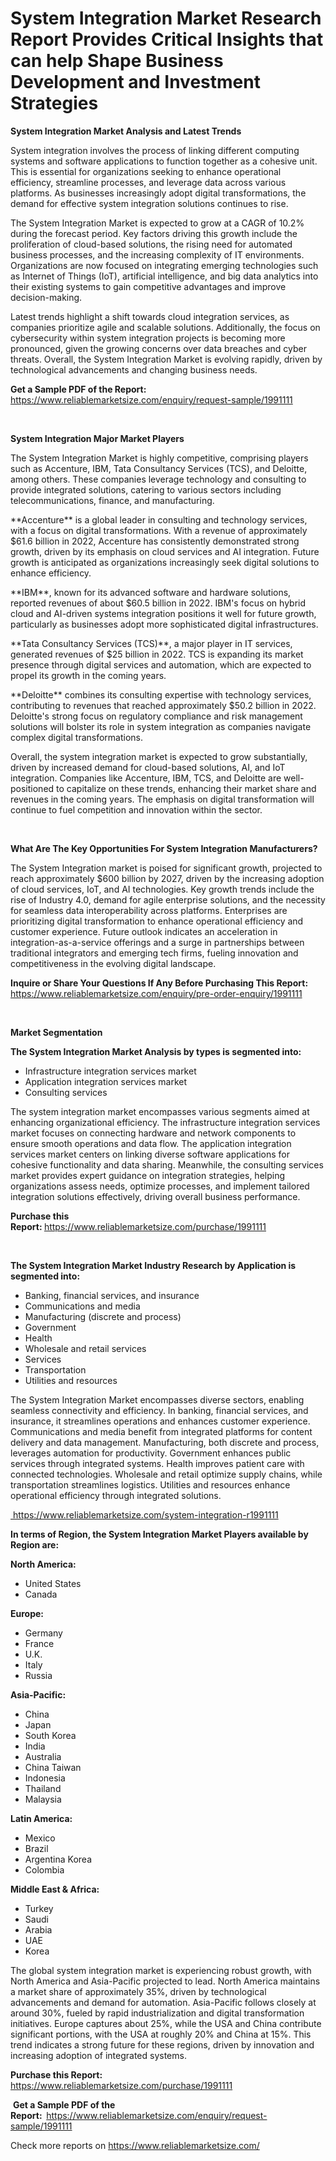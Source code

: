 <p><h1>System Integration Market Research Report Provides Critical Insights that can help Shape Business Development and Investment Strategies</h1></p><p><strong>System Integration Market Analysis and Latest Trends</strong></p>
<p><p>System integration involves the process of linking different computing systems and software applications to function together as a cohesive unit. This is essential for organizations seeking to enhance operational efficiency, streamline processes, and leverage data across various platforms. As businesses increasingly adopt digital transformations, the demand for effective system integration solutions continues to rise.</p><p>The System Integration Market is expected to grow at a CAGR of 10.2% during the forecast period. Key factors driving this growth include the proliferation of cloud-based solutions, the rising need for automated business processes, and the increasing complexity of IT environments. Organizations are now focused on integrating emerging technologies such as Internet of Things (IoT), artificial intelligence, and big data analytics into their existing systems to gain competitive advantages and improve decision-making.</p><p>Latest trends highlight a shift towards cloud integration services, as companies prioritize agile and scalable solutions. Additionally, the focus on cybersecurity within system integration projects is becoming more pronounced, given the growing concerns over data breaches and cyber threats. Overall, the System Integration Market is evolving rapidly, driven by technological advancements and changing business needs.</p></p>
<p><strong>Get a Sample PDF of the Report:&nbsp;</strong> <a href="https://www.reliablemarketsize.com/enquiry/request-sample/1991111?utm_campaign=2337&utm_medium=2&utm_source=Github&utm_content=ia&utm_term=09032025&utm_id=system-integration">https://www.reliablemarketsize.com/enquiry/request-sample/1991111</a></p>
<p>&nbsp;</p>
<p><strong>System Integration Major Market Players</strong></p>
<p><p>The System Integration Market is highly competitive, comprising players such as Accenture, IBM, Tata Consultancy Services (TCS), and Deloitte, among others. These companies leverage technology and consulting to provide integrated solutions, catering to various sectors including telecommunications, finance, and manufacturing.</p><p>**Accenture** is a global leader in consulting and technology services, with a focus on digital transformations. With a revenue of approximately $61.6 billion in 2022, Accenture has consistently demonstrated strong growth, driven by its emphasis on cloud services and AI integration. Future growth is anticipated as organizations increasingly seek digital solutions to enhance efficiency.</p><p>**IBM**, known for its advanced software and hardware solutions, reported revenues of about $60.5 billion in 2022. IBM's focus on hybrid cloud and AI-driven systems integration positions it well for future growth, particularly as businesses adopt more sophisticated digital infrastructures.</p><p>**Tata Consultancy Services (TCS)**, a major player in IT services, generated revenues of $25 billion in 2022. TCS is expanding its market presence through digital services and automation, which are expected to propel its growth in the coming years.</p><p>**Deloitte** combines its consulting expertise with technology services, contributing to revenues that reached approximately $50.2 billion in 2022. Deloitte's strong focus on regulatory compliance and risk management solutions will bolster its role in system integration as companies navigate complex digital transformations.</p><p>Overall, the system integration market is expected to grow substantially, driven by increased demand for cloud-based solutions, AI, and IoT integration. Companies like Accenture, IBM, TCS, and Deloitte are well-positioned to capitalize on these trends, enhancing their market share and revenues in the coming years. The emphasis on digital transformation will continue to fuel competition and innovation within the sector.</p></p>
<p>&nbsp;</p>
<p><strong>What Are The Key Opportunities For System Integration Manufacturers?</strong></p>
<p><p>The System Integration market is poised for significant growth, projected to reach approximately $600 billion by 2027, driven by the increasing adoption of cloud services, IoT, and AI technologies. Key growth trends include the rise of Industry 4.0, demand for agile enterprise solutions, and the necessity for seamless data interoperability across platforms. Enterprises are prioritizing digital transformation to enhance operational efficiency and customer experience. Future outlook indicates an acceleration in integration-as-a-service offerings and a surge in partnerships between traditional integrators and emerging tech firms, fueling innovation and competitiveness in the evolving digital landscape.</p></p>
<p><strong>Inquire or Share Your Questions If Any Before Purchasing This Report:</strong> <a href="https://www.reliablemarketsize.com/enquiry/pre-order-enquiry/1991111?utm_campaign=2337&utm_medium=2&utm_source=Github&utm_content=ia&utm_term=09032025&utm_id=system-integration">https://www.reliablemarketsize.com/enquiry/pre-order-enquiry/1991111</a></p>
<p>&nbsp;</p>
<p><strong>Market Segmentation</strong></p>
<p><strong>The System Integration Market Analysis by types is segmented into:</strong></p>
<p><ul><li>Infrastructure integration services market</li><li>Application integration services market</li><li>Consulting services</li></ul></p>
<p><p>The system integration market encompasses various segments aimed at enhancing organizational efficiency. The infrastructure integration services market focuses on connecting hardware and network components to ensure smooth operations and data flow. The application integration services market centers on linking diverse software applications for cohesive functionality and data sharing. Meanwhile, the consulting services market provides expert guidance on integration strategies, helping organizations assess needs, optimize processes, and implement tailored integration solutions effectively, driving overall business performance.</p></p>
<p><strong>Purchase this Report:&nbsp;</strong><a href="https://www.reliablemarketsize.com/purchase/1991111?utm_campaign=2337&utm_medium=2&utm_source=Github&utm_content=ia&utm_term=09032025&utm_id=system-integration">https://www.reliablemarketsize.com/purchase/1991111</a></p>
<p>&nbsp;</p>
<p><strong>The System Integration Market Industry Research by Application is segmented into:</strong></p>
<p><ul><li>Banking, financial services, and insurance</li><li>Communications and media</li><li>Manufacturing (discrete and process)</li><li>Government</li><li>Health</li><li>Wholesale and retail services</li><li>Services</li><li>Transportation</li><li>Utilities and resources</li></ul></p>
<p><p>The System Integration Market encompasses diverse sectors, enabling seamless connectivity and efficiency. In banking, financial services, and insurance, it streamlines operations and enhances customer experience. Communications and media benefit from integrated platforms for content delivery and data management. Manufacturing, both discrete and process, leverages automation for productivity. Government enhances public services through integrated systems. Health improves patient care with connected technologies. Wholesale and retail optimize supply chains, while transportation streamlines logistics. Utilities and resources enhance operational efficiency through integrated solutions.</p></p>
<p><a href="https://www.reliablemarketsize.com/system-integration-r1991111?utm_campaign=2337&utm_medium=2&utm_source=Github&utm_content=ia&utm_term=09032025&utm_id=system-integration">&nbsp;https://www.reliablemarketsize.com/system-integration-r1991111</a></p>
<p><strong>In terms of Region, the System Integration Market Players available by Region are:</strong></p>
<p>
    <p> <strong> North America: </strong>
        <ul>
            <li>United States</li>
            <li>Canada</li>
        </ul>
        </p> 
    <p> <strong> Europe: </strong>
        <ul>
            <li>Germany</li>
            <li>France</li>
            <li>U.K.</li>
            <li>Italy</li>
            <li>Russia</li>
        </ul>
        </p> 
    <p> <strong> Asia-Pacific: </strong>
        <ul>
            <li>China</li>
            <li>Japan</li>
            <li>South Korea</li>
            <li>India</li>
            <li>Australia</li>
            <li>China Taiwan</li>
            <li>Indonesia</li>
            <li>Thailand</li>
            <li>Malaysia</li>
        </ul>
        </p> 
    <p> <strong> Latin America: </strong>
        <ul>
            <li>Mexico</li>
            <li>Brazil</li>
            <li>Argentina Korea</li>
            <li>Colombia</li>
        </ul>
        </p> 
    <p> <strong> Middle East & Africa: </strong>
        <ul>
            <li>Turkey</li>
            <li>Saudi</li>
            <li>Arabia</li>
            <li>UAE</li>
            <li>Korea</li>
        </ul>
    </p>
    </p>
<p><p>The global system integration market is experiencing robust growth, with North America and Asia-Pacific projected to lead. North America maintains a market share of approximately 35%, driven by technological advancements and demand for automation. Asia-Pacific follows closely at around 30%, fueled by rapid industrialization and digital transformation initiatives. Europe captures about 25%, while the USA and China contribute significant portions, with the USA at roughly 20% and China at 15%. This trend indicates a strong future for these regions, driven by innovation and increasing adoption of integrated systems.</p></p>
<p><strong>Purchase this Report: </strong><a href="https://www.reliablemarketsize.com/purchase/1991111?utm_campaign=2337&utm_medium=2&utm_source=Github&utm_content=ia&utm_term=09032025&utm_id=system-integration">https://www.reliablemarketsize.com/purchase/1991111</a></p>
<p>&nbsp;<strong>Get a Sample PDF of the Report:&nbsp;&nbsp;</strong><a href="https://www.reliablemarketsize.com/enquiry/request-sample/1991111?utm_campaign=2337&utm_medium=2&utm_source=Github&utm_content=ia&utm_term=09032025&utm_id=system-integration">https://www.reliablemarketsize.com/enquiry/request-sample/1991111</a></p>
<p><strong></strong></p>
<p>Check more reports on <a href="https://www.reliablemarketsize.com/?utm_campaign=2337&utm_medium=2&utm_source=Github&utm_content=ia&utm_term=09032025&utm_id=system-integration">https://www.reliablemarketsize.com/</a></p>